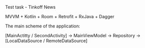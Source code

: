 Test task - Tinkoff News

MVVM + Kotlin + Room + Retrofit + RxJava + Dagger

The main scheme of the application:

[MainActitty / SecondActivity] -> MainViewModel -> Repository -> [LocalDataSource / RemoteDataSource]
